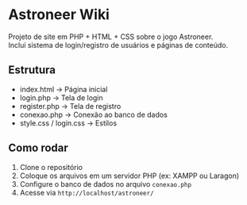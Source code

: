 # Astroneer Wiki

Projeto de site em PHP + HTML + CSS sobre o jogo Astroneer.  
Inclui sistema de login/registro de usuários e páginas de conteúdo.

## Estrutura
- index.html → Página inicial
- login.php → Tela de login
- register.php → Tela de registro
- conexao.php → Conexão ao banco de dados
- style.css / login.css → Estilos

## Como rodar
1. Clone o repositório
2. Coloque os arquivos em um servidor PHP (ex: XAMPP ou Laragon)
3. Configure o banco de dados no arquivo `conexao.php`
4. Acesse via `http://localhost/astroneer/`
